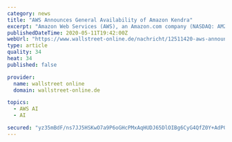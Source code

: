 ```yaml
---
category: news
title: "AWS Announces General Availability of Amazon Kendra"
excerpt: "Amazon Web Services (AWS), an Amazon.com company (NASDAQ: AMZN), announced the general availability of Amazon Kendra, a highly accurate and easy to use enterprise search service powered by  machine learning."
publishedDateTime: 2020-05-11T19:42:00Z
webUrl: "https://www.wallstreet-online.de/nachricht/12511420-aws-announces-general-availability-of-amazon-kendra/all"
type: article
quality: 34
heat: 34
published: false

provider:
  name: wallstreet online
  domain: wallstreet-online.de

topics:
  - AWS AI
  - AI

secured: "yz35mBdF/ns7JJ5HSKwO7a9P6oGHcPMxAqHUDJ65DlOIBg6CyG4QfZ0Y+AdP0TMBkghTYHaTjyVO9I7yeSvypbqjmEr//UP/a394j3dms6Uu874qkQ2MZ7JrF9l0+4IDDBVX9R29hrfGQQRsaaS4sEM1lH/FSNxxS1Ky4eb5gWOuNtyTMvJ7YsywCmSzNWhtWArX/YZwPNJx0og3dLtWXop2byHGP0CS2xsNhWYB16M4AtkZNnBYoXKjIhas1O+Z/ii/xMaTLYvNiu8uvugp7iRLDRzXsDzvj5aPNhbZBNwyXhzR4RwjtFRJf+ERvkNw;BshJvc41ijRRi8wC3d28qA=="
---
```


